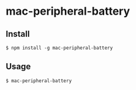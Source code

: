 # mac-peripheral-battery
## Install

```
$ npm install -g mac-peripheral-battery
```

## Usage

```
$ mac-peripheral-battery
```

